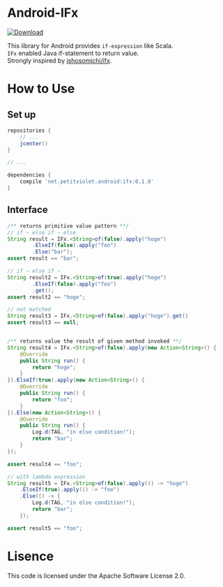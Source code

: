 # Android-IFx

[![Download](https://api.bintray.com/packages/petitviolet/maven/android-ifx/images/download.svg) ](https://bintray.com/petitviolet/maven/android-ifx/\_latestVersion)

This library for Android provides `if-expression` like Scala.  
`IFx` enabled Java if-statement to return value.  
Strongly inspired by [jshosomichi/ifx](https://github.com/jshosomichi/ifx).  

# How to Use

## Set up

```groovy
repositories {
    // ...
    jcenter()
}

// ...

dependencies {
    compile 'net.petitviolet.android:ifx:0.1.0'
}
```

## Interface

```java
/** returns primitive value pattern **/
// if ~ else if ~ else
String result = IFx.<String>of(false).apply("hoge")
        .ElseIf(false).apply("foo")
        .Else("bar");
assert result == "bar";

// if ~ else if ~
String result2 = IFx.<String>of(true).apply("hoge")
        .ElseIf(false).apply("foo")
        .get();
assert result2 == "hoge";

// not matched 
String result3 = IFx.<String>of(false).apply("hoge").get()
assert result3 == null;


/** returns value the result of given method invoked **/
String result4 = IFx.<String>of(false).apply(new Action<String>() {
    @Override
    public String run() {
        return "hoge";
    }
}).ElseIf(true).apply(new Action<String>() {
    @Override
    public String run() {
        return "foo";
    }
}).Else(new Action<String>() {
    @Override
    public String run() {
        Log.d(TAG, "in else condition!");
        return "bar";
    }
});

assert result4 == "foo";

// with lambda expression
String result5 = IFx.<String>of(false).apply(() -> "hoge")
    .ElseIf(true).apply(() -> "foo")
    .Else(() -> {
        Log.d(TAG, "in else condition!");
        return "bar";
    });

assert result5 == "foo";
```

# Lisence

This code is licensed under the Apache Software License 2.0.
